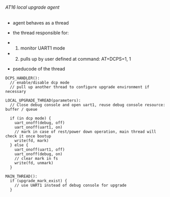 ###### AT16 local upgrade agent

* agent behaves as a thread
* the thread responsible for:
* 1. monitor UART1 mode
* 2. pulls up by user defined at command: AT+DCPS=1, 1

* pseducode of the thread

```
DCPS_HANDLER():
  // enable/disable dcp mode
  // pull up another thread to configure upgrade environment if necessary
```

```
LOCAL_UPGRADE_THREAD(parameters):
  // Close debug console and open uart1, reuse debug console resource: buffer / queue

  if (in dcp mode) {
    uart_onoff(debug, off)
    uart_onoff(uart1, on)
    // mark in case of rest/power down operation, main thread will check it once bootup
    write(fd, mark)
  } else {
    uart_onoff(uart1, off)
    uart_onoff(debug, on)
    // clear mark in fs
    write(fd, unmark)
  }
```

```
MAIN_THREAD():
  if (upgrade_mark_exist) {
    // use UART1 instead of debug console for upgrade
  }
```
